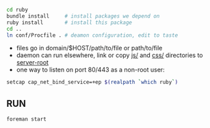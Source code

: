 ``` sh
cd ruby
bundle install     # install packages we depend on
ruby install       # install this package
cd ..
ln conf/Procfile . # deamon configuration, edit to taste
```

* files go in domain/$HOST/path/to/file or path/to/file
* daemon can run elsewhere, link or copy [js/](js/) and [css/](css/) directories to [server-root](.)
* one way to listen on port 80/443 as a non-root user:

``` sh
setcap cap_net_bind_service=+ep $(realpath `which ruby`)
```

## RUN
``` sh
foreman start
```